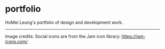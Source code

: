 # portfolio
HoMei Leung's portfolio of design and development work.

--------------
Image credits:
Social icons are from the Jam icon library: https://jam-icons.com/